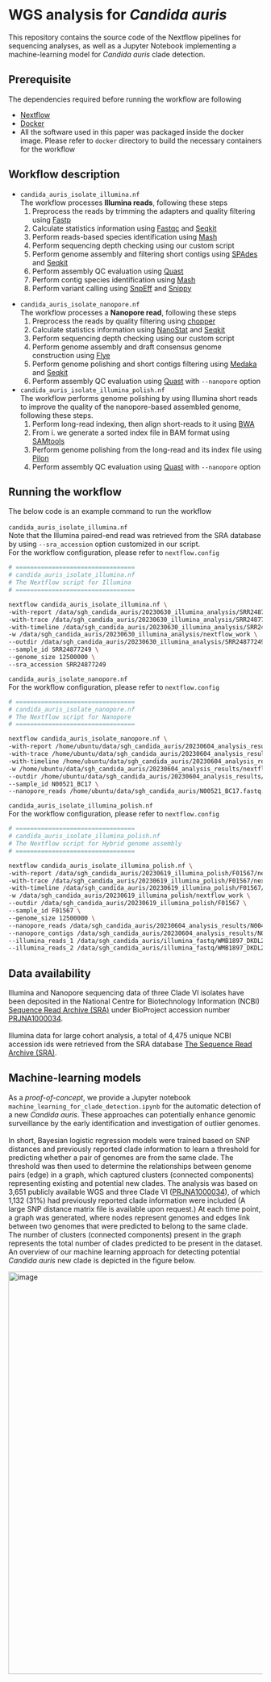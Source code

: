 # WGS analysis for *Candida auris*
This repository contains the source code of the Nextflow pipelines for sequencing analyses, as well as a Jupyter Notebook implementing a machine-learning model for *Candida auris* clade detection.

## Prerequisite
The dependencies required before running the workflow are following
- [Nextflow](https://www.nextflow.io/docs/latest/getstarted.html#requirements)
- [Docker](https://docs.docker.com/engine/install/)
- All the software used in this paper was packaged inside the docker image. Please refer to `docker` directory to build the necessary containers for the workflow

## Workflow description
* `candida_auris_isolate_illumina.nf`<br>
    The workflow processes **Illumina reads**, following these steps<br>
    1. Preprocess the reads by trimming the adapters and quality filtering using [Fastp](https://github.com/OpenGene/fastp)
    2. Calculate statistics information using [Fastqc](https://github.com/s-andrews/FastQC) and [Seqkit](https://github.com/shenwei356/seqkit)
    3. Perform reads-based species identification using [Mash](https://github.com/marbl/Mash)
    4. Perform sequencing depth checking using our custom script
    5. Perform genome assembly and filtering short contigs using [SPAdes](https://github.com/ablab/spades) and [Seqkit](https://github.com/shenwei356/seqkit)
    6. Perform assembly QC evaluation using [Quast](https://github.com/ablab/quast)
    7. Perform contig species identification using [Mash](https://github.com/marbl/Mash)
    8. Perform variant calling using [SnpEff](https://github.com/pcingola/SnpEff) and [Snippy](https://github.com/tseemann/snippy)
- `candida_auris_isolate_nanopore.nf`<br>
    The workflow processes a **Nanopore read**, following these steps<br>
    1. Preprocess the reads by quality filtering using [chopper](https://github.com/wdecoster/chopper)
    2. Calculate statistics information using [NanoStat](https://github.com/wdecoster/nanostat) and [Seqkit](https://github.com/shenwei356/seqkit)
    3. Perform sequencing depth checking using our custom script
    4. Perform genome assembly and draft consensus genome construction using [Flye](https://github.com/fenderglass/Flye)
    5. Perform genome polishing and short contigs filtering using [Medaka](https://github.com/nanoporetech/medaka) and [Seqkit](https://github.com/shenwei356/seqkit)
    6. Perform assembly QC evaluation using [Quast](https://github.com/ablab/quast) with `--nanopore` option
- `candida_auris_isolate_illumina_polish.nf`<br>
    The workflow performs genome polishing by using Illumina short reads to improve the quality of the nanopore-based assembled genome, following these steps.<br>
    1. Perform long-read indexing, then align short-reads to it using [BWA](https://github.com/lh3/bwa)
    2. From i. we generate a sorted index file in BAM format using [SAMtools](https://github.com/samtools/samtools)
    3. Perform genome polishing from the long-read and its index file using [Pilon](https://github.com/broadinstitute/pilon)
    4. Perform assembly QC evaluation using [Quast](https://github.com/ablab/quast) with `--nanopore` option

## Running the workflow
The below code is an example command to run the workflow<br><br>
`candida_auris_isolate_illumina.nf`<br>
Note that the Illumina paired-end read was retrieved from the SRA database by using `--sra_accession` option customized in our script.<br> For the workflow configuration, please refer to `nextflow.config`
```bash
# =================================
# candida_auris_isolate_illumina.nf
# The Nextflow script for Illumina
# =================================

nextflow candida_auris_isolate_illumina.nf \
-with-report /data/sgh_candida_auris/20230630_illumina_analysis/SRR24877249/SRR24877249.nextflow.report.html \
-with-trace /data/sgh_candida_auris/20230630_illumina_analysis/SRR24877249/SRR24877249.nextflow.trace.txt \
-with-timeline /data/sgh_candida_auris/20230630_illumina_analysis/SRR24877249/SRR24877249.nextflow.timeline.html \
-w /data/sgh_candida_auris/20230630_illumina_analysis/nextflow_work \
--outdir /data/sgh_candida_auris/20230630_illumina_analysis/SRR24877249 \
--sample_id SRR24877249 \
--genome_size 12500000 \
--sra_accession SRR24877249
```

`candida_auris_isolate_nanopore.nf`<br>
For the workflow configuration, please refer to `nextflow.config`
```bash
# =================================
# candida_auris_isolate_nanopore.nf
# The Nextflow script for Nanopore
# =================================

nextflow candida_auris_isolate_nanopore.nf \
-with-report /home/ubuntu/data/sgh_candida_auris/20230604_analysis_results/N00521_BC17/nextflow_report.html \
-with-trace /home/ubuntu/data/sgh_candida_auris/20230604_analysis_results/N00521_BC17/nextflow_trace.txt \
-with-timeline /home/ubuntu/data/sgh_candida_auris/20230604_analysis_results/N00521_BC17/nextflow_timeline.html \
-w /home/ubuntu/data/sgh_candida_auris/20230604_analysis_results/nextflow_work \
--outdir /home/ubuntu/data/sgh_candida_auris/20230604_analysis_results/N00521_BC17 \
--sample_id N00521_BC17 \
--nanopore_reads /home/ubuntu/data/sgh_candida_auris/N00521_BC17.fastq.gz 
```

`candida_auris_isolate_illumina_polish.nf`<br>
For the workflow configuration, please refer to `nextflow.config`
```bash
# =================================
# candida_auris_isolate_illumina_polish.nf
# The Nextflow script for Hybrid genome assembly
# =================================

nextflow candida_auris_isolate_illumina_polish.nf \
-with-report /data/sgh_candida_auris/20230619_illumina_polish/F01567/nextflow_report.html \
-with-trace /data/sgh_candida_auris/20230619_illumina_polish/F01567/nextflow_trace.txt \
-with-timeline /data/sgh_candida_auris/20230619_illumina_polish/F01567/nextflow_timeline.html \
-w /data/sgh_candida_auris/20230619_illumina_polish/nextflow_work \
--outdir /data/sgh_candida_auris/20230619_illumina_polish/F01567 \
--sample_id F01567 \
--genome_size 12500000 \
--nanopore_reads /data/sgh_candida_auris/20230604_analysis_results/N00466_BC05/N00466_BC05_for_downstream.fastq \
--nanopore_contigs /data/sgh_candida_auris/20230604_analysis_results/N00466_BC05/N00466_BC05.nanopore.flye.medaka_x2.fasta \
--illumina_reads_1 /data/sgh_candida_auris/illumina_fastq/WMB1897_DKDL220004524-1a-AK17215-AK4966_HHJJGCCX2_L1_1.fq.gz \
--illumina_reads_2 /data/sgh_candida_auris/illumina_fastq/WMB1897_DKDL220004524-1a-AK17215-AK4966_HHJJGCCX2_L1_2.fq.gz 
```
## Data availability
Illumina and Nanopore sequencing data of three Clade VI isolates have been deposited in the National Centre for Biotechnology Information (NCBI) [Sequence Read Archive (SRA)](https://www.ncbi.nlm.nih.gov/sra/docs/) under BioProject accession number [PRJNA1000034](https://www.ncbi.nlm.nih.gov/bioproject/?term=PRJNA1000034).
<br><br>
Illumina data for large cohort analysis, a total of 4,475 unique NCBI accession ids were retrieved from the SRA database [The Sequence Read Archive (SRA)](https://www.ncbi.nlm.nih.gov/sra/docs/).<br>

## Machine-learning models
As a *proof-of-concept*, we provide a Jupyter notebook `machine_learning_for_clade_detection.ipynb` for the automatic detection of a new *Candida auris*. These approaches can potentially enhance genomic surveillance by the early identification and investigation of outlier genomes.
<br><br>
In short, Bayesian logistic regression models were trained based on SNP distances and previously reported clade information to learn a threshold for predicting whether a pair of genomes are from the same clade. The threshold was then used to determine the relationships between genome pairs (edge) in a graph, which captured clusters (connected components) representing existing and potential new clades. The analysis was based on 3,651 publicly available WGS and three Clade VI ([PRJNA1000034](https://www.ncbi.nlm.nih.gov/bioproject/?term=PRJNA1000034)), of which 1,132 (31%) had previously reported clade information were included (A large SNP distance matrix file is available upon request.) At each time point, a graph was generated, where nodes represent genomes and edges link between two genomes that were predicted to belong to the same clade. The number of clusters (connected components) present in the graph represents the total number of clades predicted to be present in the dataset. An overview of our machine learning approach for detecting potential _Candida auris_ new clade is depicted in the figure below.

<img width="798" alt="image" src="https://github.com/kitanu-sg/discovery_of_the_6th_Candida_auris_clade/assets/11409990/2028297f-bee8-4efb-9719-096de83f8149">

